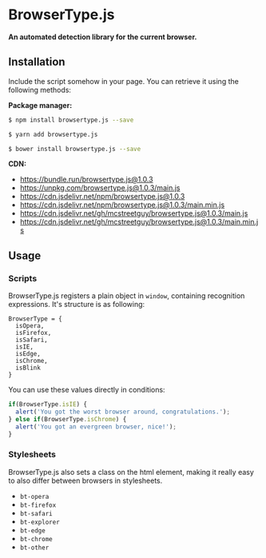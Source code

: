 # BrowserType.js
**An automated detection library for the current browser.**

## Installation
Include the script somehow in your page. You can retrieve it using the following methods:

**Package manager:**     
``` bash
$ npm install browsertype.js --save

$ yarn add browsertype.js

$ bower install browsertype.js --save
```

**CDN:**     
- https://bundle.run/browsertype.js@1.0.3
- https://unpkg.com/browsertype.js@1.0.3/main.js
- https://cdn.jsdelivr.net/npm/browsertype.js@1.0.3
- https://cdn.jsdelivr.net/npm/browsertype.js@1.0.3/main.min.js
- https://cdn.jsdelivr.net/gh/mcstreetguy/browsertype.js@1.0.3/main.js
- https://cdn.jsdelivr.net/gh/mcstreetguy/browsertype.js@1.0.3/main.min.js

## Usage
### Scripts
BrowserType.js registers a plain object in `window`, containing recognition expressions. It's structure is as following:

```
BrowserType = {
  isOpera,
  isFirefox,
  isSafari,
  isIE,
  isEdge,
  isChrome,
  isBlink
}
```

You can use these values directly in conditions:

``` javascript
if(BrowserType.isIE) {
  alert('You got the worst browser around, congratulations.');
} else if(BrowserType.isChrome) {
  alert('You got an evergreen browser, nice!');
}
```

### Stylesheets
BrowserType.js also sets a class on the html element, making it really easy to also differ between browsers in stylesheets.

- `bt-opera`
- `bt-firefox`
- `bt-safari`
- `bt-explorer`
- `bt-edge`
- `bt-chrome`
- `bt-other`
